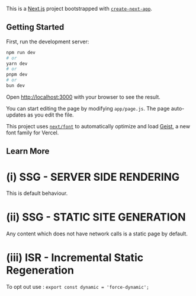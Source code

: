 This is a [Next.js](https://nextjs.org) project bootstrapped with [`create-next-app`](https://github.com/vercel/next.js/tree/canary/packages/create-next-app).

## Getting Started

First, run the development server:

```bash
npm run dev
# or
yarn dev
# or
pnpm dev
# or
bun dev
```

Open [http://localhost:3000](http://localhost:3000) with your browser to see the result.

You can start editing the page by modifying `app/page.js`. The page auto-updates as you edit the file.

This project uses [`next/font`](https://nextjs.org/docs/app/building-your-application/optimizing/fonts) to automatically optimize and load [Geist](https://vercel.com/font), a new font family for Vercel.




## Learn More

<!--------- Data Fetching   (Rendrings) ---------->

# (i) SSG - SERVER SIDE RENDERING
This is default behaviour.


# (ii) SSG - STATIC SITE GENERATION
Any content which does not have network calls is a static page by default.


# (iii) ISR - Incremental Static Regeneration
To opt out use : 
``` export const dynamic = 'force-dynamic'; ```

